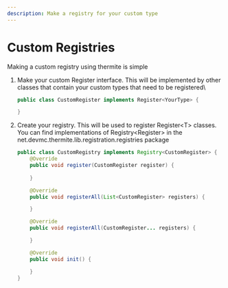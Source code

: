 ```yaml
---
description: Make a registry for your custom type
---
```


# Custom Registries

Making a custom registry using thermite is simple

1.  Make your custom Register interface. This will be implemented by other classes that contain your custom types that need to be registered\


    ```java
    public class CustomRegister implements Register<YourType> {

    }
    ```
2.  Create your registry. This will be used to register Register\<T> classes. You can find implementations of Registry\<Register> in the net.devmc.thermite.lib.registration.registries package

    ```java
    public class CustomRegistry implements Registry<CustomRegister> {
        @Override
        public void register(CustomRegister register) {
           
        }

        @Override
        public void registerAll(List<CustomRegister> registers) {

        }

        @Override
        public void registerAll(CustomRegister... registers) {

        }

        @Override
        public void init() {

        }
    }
    ```

